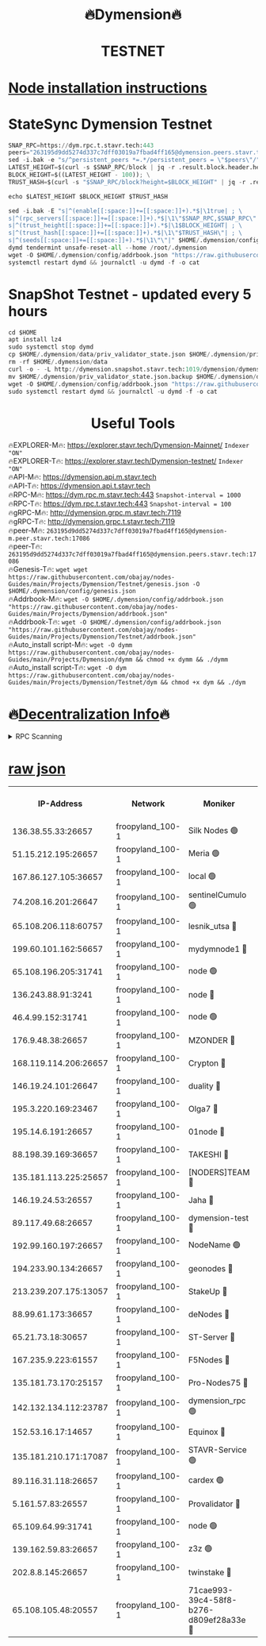 <h1 align="center"> 🔥Dymension🔥</h1>

<h1 align="center"> TESTNET</h1>

[Node installation instructions](https://github.com/obajay/nodes-Guides/tree/main/Projects/Dymension/Testnet)
=

# StateSync Dymension Testnet
```python
SNAP_RPC=https://dym.rpc.t.stavr.tech:443
peers="263195d9dd5274d337c7dff03019a7fbad4ff165@dymension.peers.stavr.tech:17086"
sed -i.bak -e "s/^persistent_peers *=.*/persistent_peers = \"$peers\"/" $HOME/.dymension/config/config.toml
LATEST_HEIGHT=$(curl -s $SNAP_RPC/block | jq -r .result.block.header.height); \
BLOCK_HEIGHT=$((LATEST_HEIGHT - 100)); \
TRUST_HASH=$(curl -s "$SNAP_RPC/block?height=$BLOCK_HEIGHT" | jq -r .result.block_id.hash)

echo $LATEST_HEIGHT $BLOCK_HEIGHT $TRUST_HASH

sed -i.bak -E "s|^(enable[[:space:]]+=[[:space:]]+).*$|\1true| ; \
s|^(rpc_servers[[:space:]]+=[[:space:]]+).*$|\1\"$SNAP_RPC,$SNAP_RPC\"| ; \
s|^(trust_height[[:space:]]+=[[:space:]]+).*$|\1$BLOCK_HEIGHT| ; \
s|^(trust_hash[[:space:]]+=[[:space:]]+).*$|\1\"$TRUST_HASH\"| ; \
s|^(seeds[[:space:]]+=[[:space:]]+).*$|\1\"\"|" $HOME/.dymension/config/config.toml
dymd tendermint unsafe-reset-all --home /root/.dymension
wget -O $HOME/.dymension/config/addrbook.json "https://raw.githubusercontent.com/obajay/nodes-Guides/main/Projects/Dymension/addrbook.json"
systemctl restart dymd && journalctl -u dymd -f -o cat

```
# SnapShot Testnet - updated every 5 hours
```python
cd $HOME
apt install lz4
sudo systemctl stop dymd
cp $HOME/.dymension/data/priv_validator_state.json $HOME/.dymension/priv_validator_state.json.backup
rm -rf $HOME/.dymension/data
curl -o - -L http://dymension.snapshot.stavr.tech:1019/dymension/dymension-snap.tar.lz4 | lz4 -c -d - | tar -x -C $HOME/.dymension --strip-components 2
mv $HOME/.dymension/priv_validator_state.json.backup $HOME/.dymension/data/priv_validator_state.json
wget -O $HOME/.dymension/config/addrbook.json "https://raw.githubusercontent.com/obajay/nodes-Guides/main/Projects/Dymension/addrbook.json"
sudo systemctl restart dymd && journalctl -u dymd -f -o cat
```

 <h1 align="center"> Useful Tools</h1>

🔥EXPLORER-M🔥:     https://explorer.stavr.tech/Dymension-Mainnet/        `Indexer "ON"` \
🔥EXPLORER-T🔥:     https://explorer.stavr.tech/Dymension-testnet/        `Indexer "ON"` \
🔥API-M🔥:          https://dymension.api.m.stavr.tech \
🔥API-T🔥:          https://dymension.api.t.stavr.tech \
🔥RPC-M🔥:          https://dym.rpc.m.stavr.tech:443                  `Snapshot-interval = 1000` \
🔥RPC-T🔥:          https://dym.rpc.t.stavr.tech:443                  `Snapshot-interval = 100` \
🔥gRPC-M🔥:         http://dymension.grpc.m.stavr.tech:7119 \
🔥gRPC-T🔥:         http://dymension.grpc.t.stavr.tech:7119 \
🔥peer-M🔥:         `263195d9dd5274d337c7dff03019a7fbad4ff165@dymension-m.peer.stavr.tech:17086` \
🔥peer-T🔥:         `263195d9dd5274d337c7dff03019a7fbad4ff165@dymension.peers.stavr.tech:17086` \
🔥Genesis-T🔥:     ```wget wget https://raw.githubusercontent.com/obajay/nodes-Guides/main/Projects/Dymension/Testnet/genesis.json -O $HOME/.dymension/config/genesis.json``` \
🔥Addrbook-M🔥:    ```wget -O $HOME/.dymension/config/addrbook.json "https://raw.githubusercontent.com/obajay/nodes-Guides/main/Projects/Dymension/addrbook.json"``` \
🔥Addrbook-T🔥:    ```wget -O $HOME/.dymension/config/addrbook.json "https://raw.githubusercontent.com/obajay/nodes-Guides/main/Projects/Dymension/Testnet/addrbook.json"``` \
🔥Auto_install script-M🔥: ```wget -O dymm https://raw.githubusercontent.com/obajay/nodes-Guides/main/Projects/Dymension/dymm && chmod +x dymm && ./dymm``` \
🔥Auto_install script-T🔥: ```wget -O dym https://raw.githubusercontent.com/obajay/nodes-Guides/main/Projects/Dymension/Testnet/dym && chmod +x dym && ./dym```

🔥[Decentralization Info](https://github.com/obajay/StateSync-snapshots/tree/main/Projects/Dymension/Decentralization)🔥
=

<details>
<summary>RPC Scanning</summary>

<h2 align="center"> We scan nodes in real time every 4 hours. And we provide the final result of RPC endpoints.
We cannot influence the operation of these nodes in any way. </h2>


```python
If Voting Power is higher than 0 --> then the Node is a validator of the network and may be subject to attack and be a potential threat to the chain.
```
```python
We marked such validators with a red symbol
```

</details>

[raw json](https://rpc-check.dymt.stavr.tech/dymt/rpc-dymt-result.json)
=


<table><tr><th>IP-Address</th><th>Network</th><th>Moniker</th><th>Latest Block Height</th><th>Earliest Block Height</th><th>Catching Up</th><th>Tx Index</th><th>Voting Power</th><th>Scan Time</th></tr><tr><td>136.38.55.33:26657</td><td>froopyland_100-1</td><td>Silk Nodes 🟢</td><td>2438709</td><td>1</td><td>False</td><td>on</td><td>0</td><td>2024-02-05T02:48:20.938621101UTC</td></tr><tr><td>51.15.212.195:26657</td><td>froopyland_100-1</td><td>Meria 🟢</td><td>1651535</td><td>1238063</td><td>False</td><td>on</td><td>0</td><td>2024-02-05T02:47:08.613631032UTC</td></tr><tr><td>167.86.127.105:36657</td><td>froopyland_100-1</td><td>local 🟢</td><td>1651535</td><td>1318001</td><td>False</td><td>off</td><td>0</td><td>2024-02-05T02:48:20.079485125UTC</td></tr><tr><td>74.208.16.201:26647</td><td>froopyland_100-1</td><td>sentinelCumulo 🟢</td><td>2438698</td><td>1652923</td><td>False</td><td>on</td><td>0</td><td>2024-02-05T02:47:12.882054216UTC</td></tr><tr><td>65.108.206.118:60757</td><td>froopyland_100-1</td><td>lesnik_utsa 🔴</td><td>2438701</td><td>1652923</td><td>False</td><td>on</td><td>1</td><td>2024-02-05T02:47:31.371027930UTC</td></tr><tr><td>199.60.101.162:56657</td><td>froopyland_100-1</td><td>mydymnode1 🔴</td><td>2438701</td><td>1652923</td><td>False</td><td>off</td><td>3</td><td>2024-02-05T02:47:32.161799613UTC</td></tr><tr><td>65.108.196.205:31741</td><td>froopyland_100-1</td><td>node 🟢</td><td>2438705</td><td>1652923</td><td>False</td><td>on</td><td>0</td><td>2024-02-05T02:47:55.919430332UTC</td></tr><tr><td>136.243.88.91:3241</td><td>froopyland_100-1</td><td>node 🔴</td><td>2438706</td><td>1652923</td><td>False</td><td>on</td><td>1</td><td>2024-02-05T02:48:04.278514441UTC</td></tr><tr><td>46.4.99.152:31741</td><td>froopyland_100-1</td><td>node 🟢</td><td>2438707</td><td>1652923</td><td>False</td><td>on</td><td>0</td><td>2024-02-05T02:48:06.656495898UTC</td></tr><tr><td>176.9.48.38:26657</td><td>froopyland_100-1</td><td>MZONDER 🔴</td><td>2438708</td><td>1652923</td><td>False</td><td>on</td><td>1</td><td>2024-02-05T02:48:15.134584237UTC</td></tr><tr><td>168.119.114.206:26657</td><td>froopyland_100-1</td><td>Crypton 🔴</td><td>2438711</td><td>1652923</td><td>False</td><td>off</td><td>1</td><td>2024-02-05T02:48:27.975893849UTC</td></tr><tr><td>146.19.24.101:26647</td><td>froopyland_100-1</td><td>duality 🔴</td><td>2438704</td><td>1655313</td><td>False</td><td>on</td><td>1</td><td>2024-02-05T02:47:48.254109836UTC</td></tr><tr><td>195.3.220.169:23467</td><td>froopyland_100-1</td><td>Olga7 🔴</td><td>2438708</td><td>1655313</td><td>False</td><td>on</td><td>1</td><td>2024-02-05T02:48:15.595618200UTC</td></tr><tr><td>195.14.6.191:26657</td><td>froopyland_100-1</td><td>01node 🔴</td><td>2438710</td><td>1655732</td><td>False</td><td>on</td><td>1</td><td>2024-02-05T02:48:27.732248681UTC</td></tr><tr><td>88.198.39.169:36657</td><td>froopyland_100-1</td><td>TAKESHI 🔴</td><td>2438698</td><td>1656584</td><td>False</td><td>on</td><td>1</td><td>2024-02-05T02:47:13.170090390UTC</td></tr><tr><td>135.181.113.225:25657</td><td>froopyland_100-1</td><td>[NODERS]TEAM 🔴</td><td>2438706</td><td>1656584</td><td>False</td><td>on</td><td>1</td><td>2024-02-05T02:47:59.204848579UTC</td></tr><tr><td>146.19.24.53:26557</td><td>froopyland_100-1</td><td>Jaha 🔴</td><td>2438706</td><td>1656584</td><td>False</td><td>off</td><td>1</td><td>2024-02-05T02:48:04.016283965UTC</td></tr><tr><td>89.117.49.68:26657</td><td>froopyland_100-1</td><td>dymension-test 🔴</td><td>2438711</td><td>1723012</td><td>False</td><td>on</td><td>1</td><td>2024-02-05T02:48:28.290783417UTC</td></tr><tr><td>192.99.160.197:26657</td><td>froopyland_100-1</td><td>NodeName 🟢</td><td>1829304</td><td>1826584</td><td>False</td><td>on</td><td>0</td><td>2024-02-05T02:48:33.166908433UTC</td></tr><tr><td>194.233.90.134:26657</td><td>froopyland_100-1</td><td>geonodes 🔴</td><td>2438704</td><td>2015001</td><td>False</td><td>on</td><td>1</td><td>2024-02-05T02:47:49.270342421UTC</td></tr><tr><td>213.239.207.175:13057</td><td>froopyland_100-1</td><td>StakeUp 🔴</td><td>2438711</td><td>2060558</td><td>False</td><td>off</td><td>1</td><td>2024-02-05T02:48:33.415723804UTC</td></tr><tr><td>88.99.61.173:36657</td><td>froopyland_100-1</td><td>deNodes 🔴</td><td>2438705</td><td>2077398</td><td>False</td><td>off</td><td>1</td><td>2024-02-05T02:47:56.294253071UTC</td></tr><tr><td>65.21.73.18:30657</td><td>froopyland_100-1</td><td>ST-Server 🔴</td><td>2438697</td><td>2082417</td><td>False</td><td>on</td><td>1</td><td>2024-02-05T02:47:09.662430982UTC</td></tr><tr><td>167.235.9.223:61557</td><td>froopyland_100-1</td><td>F5Nodes 🔴</td><td>2438702</td><td>2100380</td><td>False</td><td>off</td><td>1</td><td>2024-02-05T02:47:36.546106211UTC</td></tr><tr><td>135.181.73.170:25157</td><td>froopyland_100-1</td><td>Pro-Nodes75 🔴</td><td>2438700</td><td>2138700</td><td>False</td><td>on</td><td>1</td><td>2024-02-05T02:47:24.305262051UTC</td></tr><tr><td>142.132.134.112:23787</td><td>froopyland_100-1</td><td>dymension_rpc 🟢</td><td>2438704</td><td>2138704</td><td>False</td><td>on</td><td>0</td><td>2024-02-05T02:47:47.471110842UTC</td></tr><tr><td>152.53.16.17:14657</td><td>froopyland_100-1</td><td>Equinox 🔴</td><td>2438698</td><td>2169800</td><td>False</td><td>on</td><td>1</td><td>2024-02-05T02:47:12.017491556UTC</td></tr><tr><td>135.181.210.171:17087</td><td>froopyland_100-1</td><td>STAVR-Service 🟢</td><td>2438699</td><td>2225118</td><td>False</td><td>on</td><td>0</td><td>2024-02-05T02:47:19.175924244UTC</td></tr><tr><td>89.116.31.118:26657</td><td>froopyland_100-1</td><td>cardex 🟢</td><td>2438703</td><td>2339417</td><td>False</td><td>on</td><td>0</td><td>2024-02-05T02:47:43.076468048UTC</td></tr><tr><td>5.161.57.83:26557</td><td>froopyland_100-1</td><td>Provalidator 🔴</td><td>2438697</td><td>2339618</td><td>False</td><td>on</td><td>1</td><td>2024-02-05T02:47:09.274433788UTC</td></tr><tr><td>65.109.64.99:31741</td><td>froopyland_100-1</td><td>node 🟢</td><td>2438700</td><td>2339618</td><td>False</td><td>on</td><td>0</td><td>2024-02-05T02:47:28.884654161UTC</td></tr><tr><td>139.162.59.83:26657</td><td>froopyland_100-1</td><td>z3z 🟢</td><td>2438698</td><td>2374973</td><td>False</td><td>on</td><td>0</td><td>2024-02-05T02:47:16.555186648UTC</td></tr><tr><td>202.8.8.145:26657</td><td>froopyland_100-1</td><td>twinstake 🔴</td><td>2438706</td><td>2384116</td><td>False</td><td>off</td><td>1</td><td>2024-02-05T02:48:03.647306951UTC</td></tr><tr><td>65.108.105.48:20557</td><td>froopyland_100-1</td><td>71cae993-39c4-58f8-b276-d809ef28a33e 🔴</td><td>2438704</td><td>2432923</td><td>False</td><td>on</td><td>1</td><td>2024-02-05T02:47:47.907680469UTC</td></tr></table>
